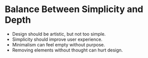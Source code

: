 # Balance Between Simplicity and Depth
- Design should be artistic, but not too simple.
- Simplicity should improve user experience.
- Minimalism can feel empty without purpose.
- Removing elements without thought can hurt design.
